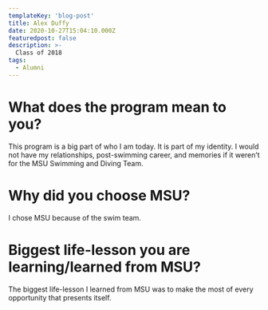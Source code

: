 ```yaml
---
templateKey: 'blog-post'
title: Alex Duffy
date: 2020-10-27T15:04:10.000Z
featuredpost: false
description: >-
  Class of 2018
tags:
  - Alumni
---
```


# What does the program mean to you?
This program is a big part of who I am today. It is part of my identity. I would not have my relationships, post-swimming career, and memories if it weren’t for the MSU Swimming and Diving Team.


# Why did you choose MSU?
I chose MSU because of the swim team.

# Biggest life-lesson you are learning/learned from MSU?

The biggest life-lesson I learned from MSU was to make the most of every opportunity that presents itself.